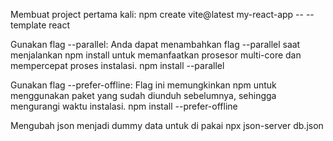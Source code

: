 Membuat project pertama kali:
    npm create vite@latest my-react-app -- --template react

Gunakan flag --parallel: Anda dapat menambahkan flag --parallel saat menjalankan npm install untuk memanfaatkan prosesor multi-core dan mempercepat proses instalasi.
    npm install --parallel

Gunakan flag --prefer-offline: Flag ini memungkinkan npm untuk menggunakan paket yang sudah diunduh sebelumnya, sehingga mengurangi waktu instalasi.
    npm install --prefer-offline


Mengubah json menjadi dummy data untuk di pakai
    npx json-server db.json

    
